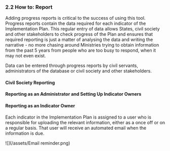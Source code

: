 ### 2.2 How to: Report

Adding progress reports is critical to the success of using this tool. Progress reports contain the data required for each indicator of the Implementation Plan. This regular entry of data allows States, civil society and other stakeholders to check progress of the Plan and ensures that required reporting is just a matter of analysing the data and writing the narrative - no more chasing around Ministries trying to obtain information from the past 5 years from people who are too busy to respond, when it may not even exist.

Data can be entered through progress reports by civil servants, administrators of the database or civil society and other stakeholders.

#### Civil Society Reporting

#### Reporting as an Administrator and Setting Up Indicator Owners

#### **Reporting as an Indicator Owner**

Each indicator in the Implementation Plan is assigned to a user who is responsible for uploading the relevant information, either as a once off or on a regular basis. That user will receive an automated email when the information is due.

![](/assets/Email reminder.png)

#### 

#### 



